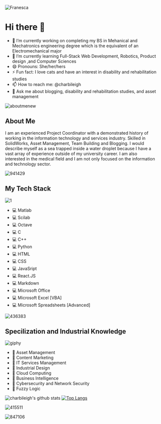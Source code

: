 ![Franesca](https://user-images.githubusercontent.com/44195461/126047903-9a520d1a-aa8e-4ad3-b1f9-acaa2c117a5a.png)


# Hi there 👋

- 🔭 I’m currently working on completing my BS in Mehanical and Mechatronics engineering degree which is the equivalent of an Electromechanical major
- 🌱 I’m currently learning Full-Stack Web Development, Robotics, Product design ,and Computer Sciences
- 😄 Pronouns: She/her/hers
- ⚡ Fun fact: I love cats and have an interest in disability and rehabilitation studies
- 📫 How to reach me: @charbileigh
- 💬 Ask me about blogging, disability and rehabilitation studies, and asset management

![aboutmenew](https://user-images.githubusercontent.com/44195461/126047965-2a82f53e-3b48-4649-ba4d-52e5ac0edb79.gif)


## About Me

I am an experienced Project Coordinator with a demonstrated history of working in the information technology and services industry. Skilled in SolidWorks, Asset Management, Team Building and Blogging. I would describe myself as a sea trapped inside a water droplet because I have a vast array of experience outside of my university career. I am also interested in the medical field and I am not only focused on the information and technology sector.

![941429](https://user-images.githubusercontent.com/44195461/126048933-724589e7-8ede-4d1a-a8a7-9c0996a65107.jpg)
## My Tech Stack

![1](https://user-images.githubusercontent.com/44195461/126049658-dc73611b-071e-4000-b400-55c1eccd675f.gif)

- :computer: Matlab
- :computer: Scilab
- :computer: Octave
- :computer: C
- :computer: C++
- :computer: Python
- :computer: HTML
- :computer: CSS
- :computer: JavaSript    
- :computer: React.JS
- :computer: Markdown
- :computer: Microsoft Office
- :computer: Microsoft Excel [VBA]
- :computer: Microsoft Spreadsheets [Advanced]

![436383](https://user-images.githubusercontent.com/44195461/126049310-cdbf587d-9ccb-4794-82f5-a79c3e76a79f.jpg)



## Specilization and Industrial Knowledge
![giphy](https://user-images.githubusercontent.com/44195461/126049668-0454deff-59a7-4080-a49a-2ef5ee970399.gif)


- :briefcase: Asset Management  
- :briefcase: Content Marketing
- :briefcase: IT Services Management
- :briefcase: Industrial Design 
- :briefcase: Cloud Computing
- :briefcase: Business Intelligence 
- :briefcase: Cybersecurity and Network Security
- :briefcase: Fuzzy Logic

![charbileigh's github stats](https://github-readme-stats.vercel.app/api?username=charbileigh)
[![Top Langs](https://github-readme-stats.vercel.app/api/top-langs/?username=charbileigh)](https://github.com/charbileigh/github-readme-stats)





![415511](https://user-images.githubusercontent.com/44195461/126048133-b9652d5e-0835-44e4-b1b5-b42746af5e74.jpg)

![847106](https://user-images.githubusercontent.com/44195461/126048249-f6c1acb0-bb5d-4ea7-a119-f8ec0c732d7c.jpg)





<!--
**charbileigh/charbileigh** is a ✨ _special_ ✨ repository because its `README.md` (this file) appears on your GitHub profile.
-->
